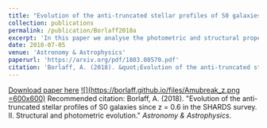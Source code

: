 ```yaml
---
title: "Evolution of the anti-truncated stellar profiles of S0 galaxies since z = 0.6 in the SHARDS survey. II. Structural and photometric evolution."
collection: publications
permalink: /publication/Borlaff2018a
excerpt: 'In this paper we analyse the photometric and structural properties of the first sample of lenticular galaxies with Type-III profiles obtained in Borlaff et al. (2017), corrected for PSF effects, beyond the local Universe (at 0.2 < z < 0.6). We found that the general structure of Type-III S0 galaxies does not present a significant change, although they do show a brightness dimming of ∼1.5 magnitudes since z∼0.6. These observations pose strong constraints to the proposed evolutionary models of this type of galaxies, ruling out high-redshift monolithic collapse as the main scenario for the formation of Type-III S0 galaxies.'
date: 2018-07-05
venue: 'Astronomy & Astrophysics'
paperurl: 'https://arxiv.org/pdf/1803.00570.pdf'
citation: 'Borlaff, A. (2018). &quot;Evolution of the anti-truncated stellar profiles of S0 galaxies since z = 0.6 in the SHARDS survey. II. Structural and photometric evolution.&quot; <i>Astronomy & Astrophysics</i>.'
---
```


[Download paper here](https://arxiv.org/pdf/1803.00570.pdf)
[![](https://borlaff.github.io/files/Amubreak_z.png =600x600)](https://arxiv.org/pdf/1803.00570.pdf)
Recommended citation: Borlaff, A. (2018). "Evolution of the anti-truncated stellar profiles of S0 galaxies since z = 0.6 in the SHARDS survey. II. Structural and photometric evolution." <i>Astronomy & Astrophysics</i>.
